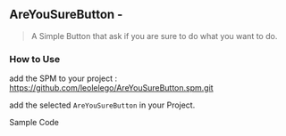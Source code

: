 AreYouSureButton -  
---

> A Simple Button that ask if you are sure to do what you want to do. 

### How to Use

add the SPM to your project : https://github.com/leolelego/AreYouSureButton.spm.git

add the selected `AreYouSureButton` in your Project. 

Sample Code 
```swift

```